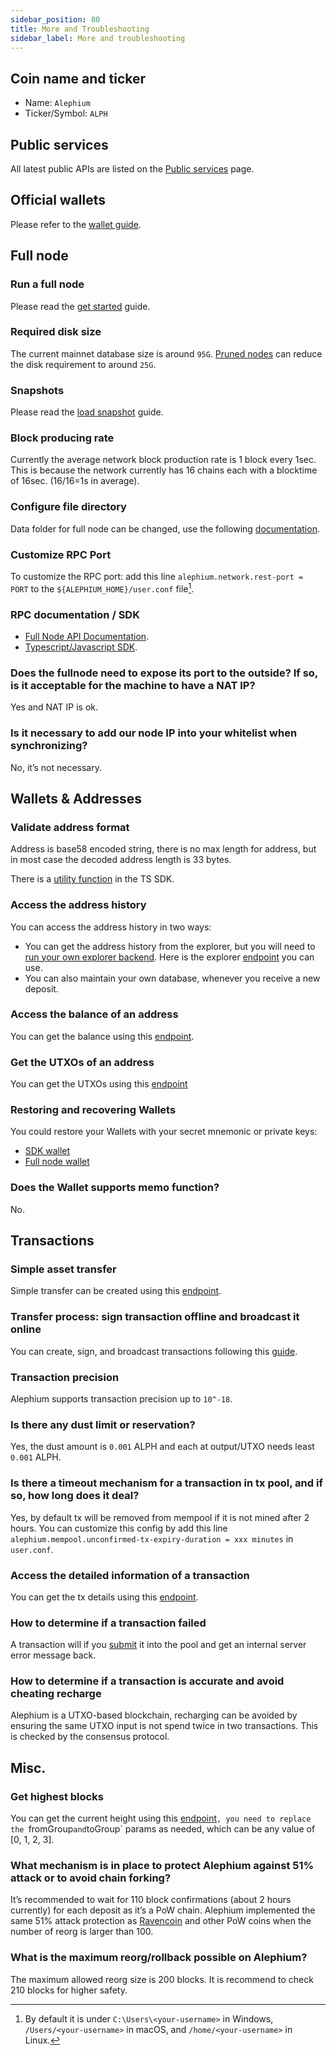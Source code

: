 ```yaml
---
sidebar_position: 80
title: More and Troubleshooting
sidebar_label: More and troubleshooting
---
```



## Coin name and ticker

* Name: `Alephium`
* Ticker/Symbol: `ALPH`

## Public services

All latest public APIs are listed on the [Public services](/infrastructure/public-services.md) page.

## Official wallets

Please refer to the [wallet guide](/wallet).

## Full node 

### Run a full node
Please read the [get started](/full-node/getting-started.md) guide.

### Required disk size
The current mainnet database size is around `95G`. [Pruned
nodes](../full-node/full-node-more#pruning) can reduce the disk
requirement to around `25G`.

### Snapshots

Please read the [load snapshot](/full-node/loading-snapshot) guide.

### Block producing rate

Currently the average network block production rate is 1 block every 1sec.
This is because the network currently has 16 chains each with a blocktime of 16sec. (16/16=1s in average).

### Configure file directory

Data folder for full node can be changed, use the following [documentation](../full-node/full-node-more.md#moving-the-alephium-data-folder).

### Customize RPC Port

To customize the RPC port: add this line `alephium.network.rest-port =
PORT` to the `${ALEPHIUM_HOME}/user.conf` file[^1].

### RPC documentation / SDK

- [Full Node API Documentation](https://node.mainnet.alephium.org/docs).
- [Typescript/Javascript SDK](https://github.com/alephium/alephium-web3).

### Does the fullnode need to expose its port to the outside? If so, is it acceptable for the machine to have a NAT IP?

Yes and NAT IP is ok.

### Is it necessary to add our node IP into your whitelist when synchronizing?

No, it’s not necessary.


## Wallets & Addresses

### Validate address format

Address is base58 encoded string, there is no max length for address, but in most case the decoded address length is 33 bytes.

There is a [utility function](https://github.com/alephium/alephium-web3/blob/31823ffdc7e8c430e5d27f7ac980db3529724ef4/packages/web3/src/utils/exchange.ts#L23-L41) in the TS SDK.

### Access the address history

You can access the address history in two ways:
* You can get the address history from the explorer, but you will need
  to [run your own explorer
  backend](/full-node/explorer-backend). Here is the explorer
  [endpoint](https://backend.mainnet.alephium.org/docs/#/Addresses/getAddressesAddressTransactions)
  you can use.
* You can also maintain your own database, whenever you receive a new deposit.

### Access the balance of an address

You can get the balance using this [endpoint](https://wallet.mainnet.alephium.org/docs/#/Addresses/getAddressesAddressBalance).

### Get the UTXOs of an address

You can get the UTXOs using this [endpoint](https://wallet.mainnet.alephium.org/docs/#/Addresses/getAddressesAddressUtxos)

### Restoring and recovering Wallets

You could restore your Wallets with your secret mnemonic or private keys:
* [SDK wallet](https://github.com/alephium/alephium-web3/blob/713f48088653a637aca15cbbfde1601207fe6940/packages/web3-wallet/src/hd-wallet.ts#L112-L185)
* [Full node wallet](https://wallet.mainnet.alephium.org/docs/#/Wallets/putWallets)

### Does the Wallet supports memo function?

No.


## Transactions

### Simple asset transfer

Simple transfer can be created using this [endpoint](./exchange#create-a-transaction).

### Transfer process: sign transaction offline and broadcast it online

You can create, sign, and broadcast transactions following this [guide](./exchange#transaction-apis).

### Transaction precision

Alephium supports transaction precision up to `10^-18`.

### Is there any dust limit or reservation?

Yes, the dust amount is `0.001` ALPH and each at output/UTXO needs least `0.001` ALPH.

### Is there a timeout mechanism for a transaction in tx pool, and if so, how long does it deal?
Yes, by default tx will be removed from mempool if it is not mined after 2 hours.
You can customize this config by add this line `alephium.mempool.unconfirmed-tx-expiry-duration = xxx minutes` in `user.conf`.

### Access the detailed information of a transaction

You can get the tx details using this [endpoint](https://wallet.mainnet.alephium.org/docs/#/Transactions/getTransactionsDetailsTxid).

### How to determine if a transaction failed

A transaction will if you [submit](./exchange#submit-a-transaction) it
into the pool and get an internal server error message back.

### How to determine if a transaction is accurate and avoid cheating recharge

Alephium is a UTXO-based blockchain, recharging can be avoided by ensuring the same UTXO input is not spend twice in two transactions. This is checked by the consensus protocol.


## Misc.

### Get highest blocks

You can get the current height using this [endpoint](https://wallet.mainnet.alephium.org/docs/#/Blockflow/getBlockflowChain-info)`, you need to replace the `fromGroup` and `toGroup` params as needed, which can be any value of [0, 1, 2, 3].

### What mechanism is in place to protect Alephium against 51% attack or to avoid chain forking?

It’s recommended to wait for 110 block confirmations (about 2 hours currently) for each deposit as it’s a PoW chain.
Alephium implemented the same 51% attack protection as [Ravencoin](https://tronblack.medium.com/ravencoin-building-the-immune-system-23d077b65f71) and other PoW coins when the number of reorg is larger than 100.

### What is the maximum reorg/rollback possible on Alephium?

The maximum allowed reorg size is 200 blocks. It is recommend to check 210 blocks for higher safety.

[^1]: By default it is under `C:\Users\<your-username>` in Windows, `/Users/<your-username>` in macOS, and `/home/<your-username>` in Linux.
